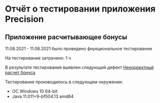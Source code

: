 # Отчёт о тестировании приложения Precision

## Приложение расчитывающее бонусы

11.08.2021 - 11.08.2021 было проведено фнукциональное тестирование

На тестирование затрачено: 1 ч

В результате тестирования выявлен следующий дефект
[Некорректный расчет бонуса](https://github.com/butukhanov/hw2.2/issues/1)
  
Тестирование производилось в следующем окружении:

* ОС Windows 10 64-bit
* Java 11.011+9-b1504.13 amd64
